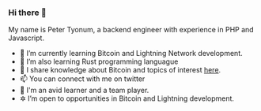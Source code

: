 ### Hi there 👋

My name is Peter Tyonum, a backend engineer with experience in PHP and Javascript. 

<!--
**tvpeter/tvpeter** is a ✨ _special_ ✨ repository because its `README.md` (this file) appears on your GitHub profile.

Here are some ideas to get you started:
-->
- 🌱 I’m currently learning Bitcoin and Lightning Network development.
- 🔭 I’m also learning Rust programming languague 
- 📝 I share knowledge about Bitcoin and topics of interest [here](https://dev.to/tvpeter).
- 📫 You can connect with me on twitter 
- 👯 I'm an avid learner and a team player.
- ✲ I’m open to opportunities in Bitcoin and Lightning development.

